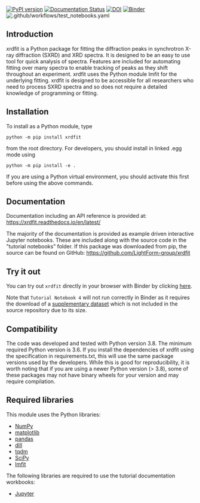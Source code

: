 [![PyPI version](https://badge.fury.io/py/xrdfit.svg)](https://badge.fury.io/py/xrdfit)
[![Documentation Status](https://readthedocs.org/projects/xrdfit/badge/?version=latest)](https://xrdfit.readthedocs.io/en/latest/?badge=latest)
[![DOI](https://zenodo.org/badge/203145007.svg)](https://zenodo.org/badge/latestdoi/203145007)
[![Binder](https://mybinder.org/badge_logo.svg)](https://mybinder.org/v2/gh/LightForm-group/xrdfit/v1.0.0?filepath=%2Ftutorial%20notebooks)
![.github/workflows/test_notebooks.yaml](https://github.com/LightForm-group/xrdfit/workflows/.github/workflows/test_notebooks.yaml/badge.svg)

Introduction
--------------

xrdfit is a Python package for fitting the diffraction peaks in synchrotron X-ray diffraction (SXRD) and XRD spectra. It is designed to be an easy to use tool for quick analysis of spectra. Features are included for automating fitting over many spectra to enable tracking of peaks as they shift throughout an experiment. xrdfit uses the Python module lmfit for the underlying fitting. xrdfit is designed to be accessible for all researchers who need to process SXRD spectra and so does not require a detailed knowledge of programming or fitting.

Installation
-------------

To install as a Python module, type

`python -m pip install xrdfit`

from the root directory. 
For developers, you should install in linked .egg mode using

`python -m pip install -e .`

If you are using a Python virtual environment, you should activate this first before using the above commands.

Documentation
---------------
Documentation including an API reference is provided at: https://xrdfit.readthedocs.io/en/latest/

The majority of the documentation is provided as example driven interactive Jupyter notebooks. These are included along with the source code in the "tutorial notebooks" folder.
If this package was downloaded from pip, the source can be found on GitHub: https://github.com/LightForm-group/xrdfit

Try it out
-------------

You can try out `xrdfit` directly in your browser with Binder by clicking [here](https://mybinder.org/v2/gh/LightForm-group/xrdfit/master).

Note that `Tutorial Notebook 4` will not run correctly in Binder as it requires the download of a [supplementary dataset](https://zenodo.org/record/3630511#.XjHhJGj7SUl) which is not included in the source repository due to its size.

Compatibility
--------------

The code was developed and tested with Python version 3.8. The minimum required Python version is 3.6. If you install the dependencies of xrdfit using the 
specification in requirements.txt, this will use the same package versions used by the developers. While this is good for reproducibility, it is worth noting that
if you are using a newer Python version (> 3.8), some of these packages may not have binary wheels for your version and may require compilation.

Required libraries
--------------------

This module uses the Python libraries:
* [NumPy](https://numpy.org/)
* [matplotlib](https://matplotlib.org/)
* [pandas](https://pandas.pydata.org/)
* [dill](https://pypi.org/project/dill/)
* [tqdm ](https://tqdm.github.io/)
* [SciPy](https://www.scipy.org/)
* [lmfit](https://lmfit.github.io/lmfit-py/)

The following libraries are required to use the tutorial documentation workbooks:
* [Jupyter](https://jupyter.org/)
